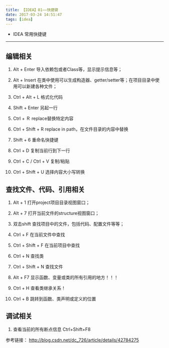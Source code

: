 ```yaml
---
title: 【IDEA】01——快捷键
date: 2017-03-24 14:51:47
tags: [idea]
---
```


- IDEA 常用快捷键
<!-- more -->

--------------------------------

## 编辑相关

1. Alt + Enter
导入依赖包或者Class等，显示提示信息等；

2. Alt + Insert
在类中使用可以生成构造器、getter/setter等；在项目目录中使用可以新建各种文件；

3. Ctrl + Alt + L
格式化代码

4. Shift + Enter
另起一行

5. Ctrl + Ｒ
replace替换特定内容

6. Ctrl + Shift + R
replace in path，在文件目录的内容中替换

7. Shift + 6
重命名快捷键

8. Ctrl + D
复制当前行到下一行

9. Ctrl + C / Ctrl + V
复制/粘贴

10. Ctrl + Shift + U
选择内容大小写转换

## 查找文件、代码、引用相关

1. Alt + 1
打开project项目目录视图窗口；

2. Alt + 7
打开当前文件的structure视图窗口；

3. 双击shift
查找项目中的文件，包括代码、配置文件等等；

4. Ctrl + F
在当前文件中查找

5. Ctrl + Shift + F
在当前项目中查找

6. Ctrl + N
查找类

7. Ctrl + Shift + N
查找文件

8. Alt + F7
显示函数、变量或类的所有引用的地方！！！

9. Ctrl + H
查看类继承关系！

10. Ctrl + B
跳转到函数、类声明或定义的位置


## 调试相关

1. 查看当前的所有断点信息
Ctrl+Shift+F8


参考链接：
http://blog.csdn.net/dc_726/article/details/42784275
